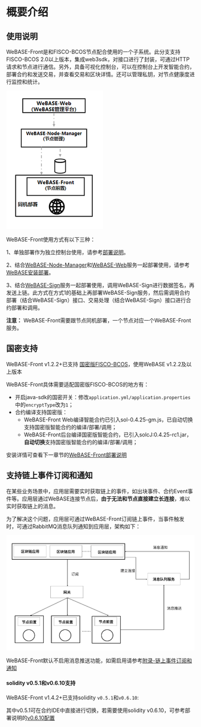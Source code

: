 # 概要介绍

## 使用说明

WeBASE-Front是和FISCO-BCOS节点配合使用的一个子系统。此分支支持FISCO-BCOS 2.0以上版本，集成web3sdk，对接口进行了封装，可通过HTTP请求和节点进行通信。另外，具备可视化控制台，可以在控制台上开发智能合约，部署合约和发送交易，并查看交易和区块详情。还可以管理私钥，对节点健康度进行监控和统计。 

  ![](./2.png)

WeBASE-Front使用方式有以下三种：

1、单独部署作为独立控制台使用，请参考[部署说明](install.md)。

2、结合[WeBASE-Node-Manager](https://github.com/WeBankBlockchain/WeBASE-Node-Manager)和[WeBASE-Web](https://github.com/WeBankBlockchain/WeBASE-Web)服务一起部署使用，请参考[WeBASE安装部署](../WeBASE-Install/index.html)。

3、结合[WeBASE-Sign](https://github.com/WeBankBlockchain/WeBASE-Sign)服务一起部署使用，调用WeBASE-Sign进行数据签名，再发送上链。此方式在方式1的基础上再部署WeBASE-Sign服务，然后需调用合约部署（结合WeBASE-Sign）接口、交易处理（结合WeBASE-Sign）接口进行合约部署和调用。

 **注意：** WeBASE-Front需要跟节点同机部署，一个节点对应一个WeBASE-Front服务。

## 国密支持

WeBASE-Front v1.2.2+已支持 [国密版FISCO-BCOS](https://fisco-bcos-documentation.readthedocs.io/zh_CN/latest/docs/manual/guomi_crypto.html)，使用WeBASE v1.2.2及以上版本

WeBASE-Front具体需要适配国密版FISCO-BCOS的地方有：
- 开启java-sdk的国密开关：修改`application.yml/application.properties`中的`encryptType`改为`1`；
- 合约编译支持国密版：
    - WeBASE-Front Web编译智能合约已引入sol-0.4.25-gm.js，已自动切换支持国密版智能合约的编译/部署/调用；
    - WeBASE-Front后台编译国密版智能合约，已引入solcJ:0.4.25-rc1.jar，**自动切换**支持国密版智能合约的编译/部署/调用；

安装详情可查看下一章节的[WeBASE-Front部署说明](install.html)

## 支持链上事件订阅和通知

在某些业务场景中，应用层需要实时获取链上的事件，如出块事件、合约Event事件等。应用层通过WeBASE连接节点后，**由于无法和节点直接建立长连接**，难以实时获取链上的消息。

为了解决这个问题，应用层可通过WeBASE-Front订阅链上事件，当事件触发时，可通过RabbitMQ消息队列通知到应用层，架构如下：

![链上事件通知架构](../../images/WeBASE/front-event/event_structure.png)

WeBASE-Front默认不启用消息推送功能，如需启用请参考[附录-链上事件订阅和通知](./appendix.html#id11)

#### solidity v0.5.1和v0.6.10支持

WeBASE-Front v1.4.2+已支持solidity `v0.5.1`和`v0.6.10`:

其中v0.5.1可在合约IDE中直接进行切换，若需要使用solidity v0.6.10，可参考部署说明的[v0.6.10配置](./install.html#solc6)
